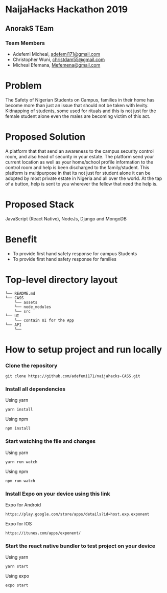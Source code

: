 # NaijaHacks Hackathon 2019

## AnorakS TEam

### Team Members

- Adefemi Micheal, adefemi171@gmail.com
- Christopher Wuni, christdam55@gmail.com
- Micheal Efemana, Mefemena@gmail.com



# Problem

The Safety of Nigerian Students on Campus, families in their home has become more than just an issue that should not be taken with levity. Kidnapping of students, some used for rituals and this is not just for the female student alone even the males are becoming victim of this act.

# Proposed Solution

A platform that that send an awareness to the campus security control room, and also head of security in your estate. The platform send your current location as well as your home/school profile information to the control room and help is been discharged to the family/student. This platform is multipurpose in that its not just for student alone it can be adopted by most private estate in Nigeria and all over the world. At the tap of a button, help is sent to you wherever the fellow that need the help is.

# Proposed Stack

JavaScript (React Native), NodeJs, Django and MongoDB

# Benefit

- To provide first hand safety response for campus Students
- To provide first hand safety response for families


# Top-level directory layout

    └── README.md
    └── CASS
        └── assets
        └── node_modules
        └── src
    └── UI
        └── contain UI for the App
    └── API
        └── 



# How to setup project and run locally

### Clone the repository 

```
git clone https://github.com/adefemi171/naijahacks-CASS.git
```

### Install all dependencies

Using yarn

```
yarn install
```

Using npm

```
npm install
```

### Start watching the file and changes

Using yarn

```
yarn run watch
```

Using npm

```
npm run watch
```

### Install Expo on your device using this link

Expo for Android

```
https://play.google.com/store/apps/details?id=host.exp.exponent
```

Expo for IOS

```
https://itunes.com/apps/exponent/
```
### Start the react native bundler to test project on your device

Using yarn

```
yarn start
```

Using expo

```
expo start
```            






